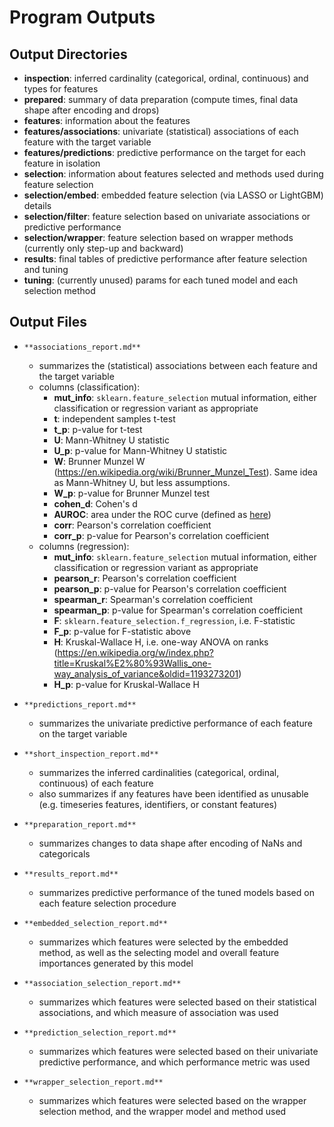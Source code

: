 # Program Outputs

## Output Directories

- **inspection**: inferred cardinality (categorical, ordinal, continuous) and
  types for features
- **prepared**: summary of data preparation (compute times, final data shape
  after encoding and drops)
- **features**: information about the features
- **features/associations**: univariate (statistical) associations of each
  feature with the target variable
- **features/predictions**: predictive performance on the target for each
  feature in isolation
- **selection**: information about features selected and methods used during
  feature selection
- **selection/embed**: embedded feature selection (via LASSO or LightGBM)
  details
- **selection/filter**: feature selection based on univariate associations or
  predictive performance
- **selection/wrapper**: feature selection based on wrapper methods
  (currently only step-up and backward)
- **results**: final tables of predictive performance after feature selection
  and tuning
- **tuning**: (currently unused) params for each tuned model and each
  selection method

## Output Files

- `**associations_report.md**`
  - summarizes the (statistical) associations between each feature and the
    target variable
  - columns (classification):
    - **mut_info**: `sklearn.feature_selection` mutual information, either
      classification or regression variant as appropriate
    - **t**: independent samples t-test
    - **t_p**: p-value for t-test
    - **U**: Mann-Whitney U statistic
    - **U_p**: p-value for Mann-Whitney U statistic
    - **W**: Brunner Munzel W
      (https://en.wikipedia.org/wiki/Brunner_Munzel_Test). Same idea as
      Mann-Whitney U, but less assumptions.
    - **W_p**: p-value for Brunner Munzel test
    - **cohen_d**: Cohen's d
    - **AUROC**: area under the ROC curve (defined as
      [here](https://en.wikipedia.org/w/index.php?title=Mann%E2%80%93Whitney_U_test&oldid=1188631305#Area-under-curve_(AUC)_statistic_for_ROC_curves))
    - **corr**: Pearson's correlation coefficient
    - **corr_p**: p-value for Pearson's correlation coefficient
  - columns (regression):
    - **mut_info**: `sklearn.feature_selection` mutual information, either
      classification or regression variant as appropriate
    - **pearson_r**: Pearson's correlation coefficient
    - **pearson_p**: p-value for Pearson's correlation coefficient
    - **spearman_r**: Spearman's correlation coefficient
    - **spearman_p**: p-value for Spearman's correlation coefficient
    - **F**: `sklearn.feature_selection.f_regression`, i.e. F-statistic
    - **F_p**: p-value for F-statistic above
    - **H**: Kruskal-Wallace H, i.e. one-way ANOVA on ranks
      (https://en.wikipedia.org/w/index.php?title=Kruskal%E2%80%93Wallis_one-way_analysis_of_variance&oldid=1193273201)
    - **H_p**: p-value for Kruskal-Wallace H

- `**predictions_report.md**`
  - summarizes the univariate predictive performance of each feature on the
    target variable
- `**short_inspection_report.md**`
  - summarizes the inferred cardinalities (categorical, ordinal, continuous)
    of each feature
  - also summarizes if any features have been identified as unusable (e.g.
    timeseries features, identifiers, or constant features)
- `**preparation_report.md**`
  - summarizes changes to data shape after encoding of NaNs and categoricals
- `**results_report.md**`
  - summarizes predictive performance of the tuned models based on each
    feature selection procedure
- `**embedded_selection_report.md**`
  - summarizes which features were selected by the embedded method, as well
    as the selecting model and overall feature importances generated by this
    model
- `**association_selection_report.md**`
  - summarizes which features were selected based on their statistical
    associations, and which measure of association was used
- `**prediction_selection_report.md**`
  - summarizes which features were selected based on their univariate
    predictive performance, and which performance metric was used
- `**wrapper_selection_report.md**`
  - summarizes which features were selected based on the wrapper selection
    method, and the wrapper model and method used